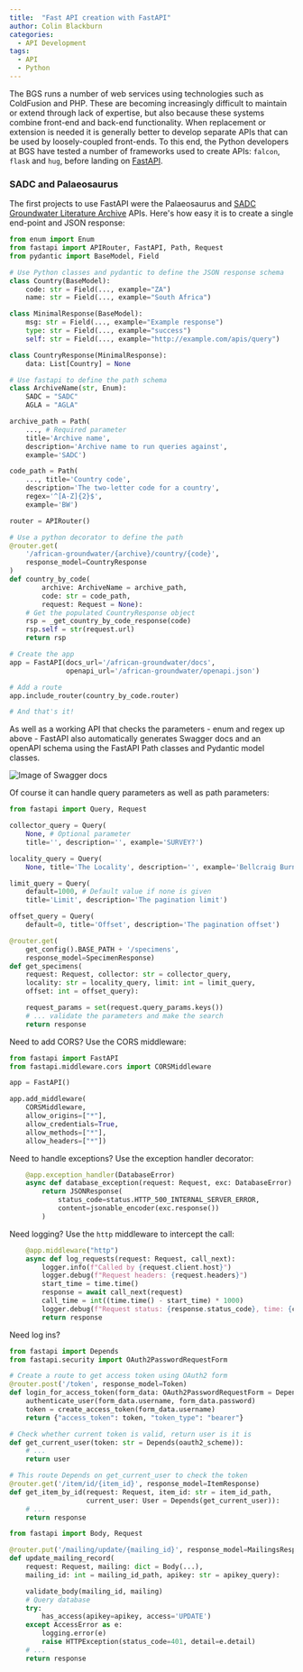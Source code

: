 ```yaml
---
title:  "Fast API creation with FastAPI"
author: Colin Blackburn
categories:
  - API Development
tags:
  - API
  - Python
---
```


The BGS runs a number of web services using technologies such as ColdFusion and PHP. These are becoming increasingly difficult to maintain or extend through lack of expertise, but also because these systems combine front-end and back-end functionality. When replacement or extension is needed it is generally better to develop separate APIs that can be used by loosely-coupled front-ends. To this end, the Python developers at BGS have tested a number of frameworks used to create APIs: `falcon`, `flask` and `hug`, before landing on [FastAPI](https://fastapi.tiangolo.com/).

### SADC and Palaeosaurus

The first projects to use FastAPI were the Palaeosaurus and [SADC Groundwater Literature Archive](http://sadc-gla.org/SADC/) APIs. Here's how easy it is to create a single end-point and JSON response:

```python
from enum import Enum
from fastapi import APIRouter, FastAPI, Path, Request
from pydantic import BaseModel, Field

# Use Python classes and pydantic to define the JSON response schema
class Country(BaseModel):
    code: str = Field(..., example="ZA")
    name: str = Field(..., example="South Africa")

class MinimalResponse(BaseModel):
    msg: str = Field(..., example="Example response")
    type: str = Field(..., example="success")
    self: str = Field(..., example="http://example.com/apis/query")

class CountryResponse(MinimalResponse):
    data: List[Country] = None

# Use fastapi to define the path schema
class ArchiveName(str, Enum):
    SADC = "SADC"
    AGLA = "AGLA"

archive_path = Path(
    ..., # Required parameter
    title='Archive name',
    description='Archive name to run queries against',
    example='SADC')

code_path = Path(
    ..., title='Country code',
    description='The two-letter code for a country',
    regex='^[A-Z]{2}$',
    example='BW')

router = APIRouter()

# Use a python decorator to define the path
@router.get(
    '/african-groundwater/{archive}/country/{code}',
    response_model=CountryResponse
)
def country_by_code(
        archive: ArchiveName = archive_path,
        code: str = code_path,
        request: Request = None):
    # Get the populated CountryResponse object
    rsp = _get_country_by_code_response(code)
    rsp.self = str(request.url)
    return rsp

# Create the app
app = FastAPI(docs_url='/african-groundwater/docs',
              openapi_url='/african-groundwater/openapi.json')

# Add a route
app.include_router(country_by_code.router)

# And that's it!
```

As well as a working API that checks the parameters - enum and regex up above - FastAPI also automatically generates Swagger docs and an openAPI schema using the FastAPI Path classes and Pydantic model classes.

![Image of Swagger docs](../../assets/images/2021-08-11-fast-apis/swagger.png)

Of course it can handle query parameters as well as path parameters:

```python
from fastapi import Query, Request

collector_query = Query(
    None, # Optional parameter
    title='', description='', example='SURVEY?')

locality_query = Query(
    None, title='The Locality', description='', example='Bellcraig Burn')

limit_query = Query(
    default=1000, # Default value if none is given
    title='Limit', description='The pagination limit')

offset_query = Query(
    default=0, title='Offset', description='The pagination offset')

@router.get(
    get_config().BASE_PATH + '/specimens',
    response_model=SpecimenResponse)
def get_specimens(
    request: Request, collector: str = collector_query,
    locality: str = locality_query, limit: int = limit_query,
    offset: int = offset_query):

    request_params = set(request.query_params.keys())
    # ... validate the parameters and make the search
    return response
```

Need to add CORS? Use the CORS middleware:

```python
from fastapi import FastAPI
from fastapi.middleware.cors import CORSMiddleware

app = FastAPI()

app.add_middleware(
    CORSMiddleware,
    allow_origins=["*"],
    allow_credentials=True,
    allow_methods=["*"],
    allow_headers=["*"])
```

Need to handle exceptions? Use the exception handler decorator:

```python
    @app.exception_handler(DatabaseError)
    async def database_exception(request: Request, exc: DatabaseError):
        return JSONResponse(
            status_code=status.HTTP_500_INTERNAL_SERVER_ERROR,
            content=jsonable_encoder(exc.response())
        )
```

Need logging? Use the `http` middleware to intercept the call:

```python
    @app.middleware("http")
    async def log_requests(request: Request, call_next):
        logger.info(f"Called by {request.client.host}")
        logger.debug(f"Request headers: {request.headers}")
        start_time = time.time()
        response = await call_next(request)
        call_time = int((time.time() - start_time) * 1000)
        logger.debug(f"Request status: {response.status_code}, time: {call_time} ms")
        return response
```

Need log ins?

```python
from fastapi import Depends
from fastapi.security import OAuth2PasswordRequestForm

# Create a route to get access token using OAuth2 form
@router.post('/token', response_model=Token)
def login_for_access_token(form_data: OAuth2PasswordRequestForm = Depends()):
    authenticate_user(form_data.username, form_data.password)
    token = create_access_token(form_data.username)
    return {"access_token": token, "token_type": "bearer"}

# Check whether current token is valid, return user is it is
def get_current_user(token: str = Depends(oauth2_scheme)):
    # ...
    return user

# This route Depends on get_current_user to check the token
@router.get('/item/id/{item_id}', response_model=ItemResponse)
def get_item_by_id(request: Request, item_id: str = item_id_path,
                   current_user: User = Depends(get_current_user)):
    # ...
    return response
```


```python
from fastapi import Body, Request

@router.put('/mailing/update/{mailing_id}', response_model=MailingsResponse)
def update_mailing_record(
    request: Request, mailing: dict = Body(...),
    mailing_id: int = mailing_id_path, apikey: str = apikey_query):

    validate_body(mailing_id, mailing)
    # Query database
    try:
        has_access(apikey=apikey, access='UPDATE')
    except AccessError as e:
        logging.error(e)
        raise HTTPException(status_code=401, detail=e.detail)
    # ...
    return response

```
